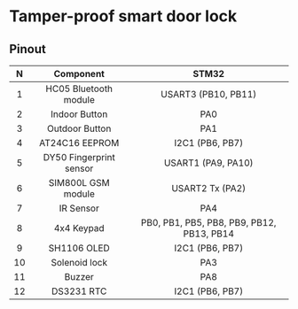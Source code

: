 # Tamper-proof smart door lock  

## Pinout
|  N   |  Component     | STM32                            |  
| :------: | :------: | :------: |  
1   |   HC05 Bluetooth module     |  USART3 (PB10, PB11)                           |   
2   |   Indoor Button       |  PA0                            |   
3   |   Outdoor Button       |  PA1   |  
4   |   AT24C16 EEPROM       |  I2C1 (PB6, PB7)   |    
5   |   DY50 Fingerprint sensor   | USART1 (PA9, PA10)   |   
6   |   SIM800L GSM module      |   USART2 Tx (PA2)   |   
7   |   IR Sensor           |   PA4   |     
8   |   4x4 Keypad       |  PB0, PB1, PB5, PB8, PB9, PB12, PB13, PB14  |     
9   |   SH1106  OLED    |   I2C1 (PB6, PB7)  |   
10  |   Solenoid lock   |   PA3   |     
11  |   Buzzer      |   PA8   |     
12  |   DS3231  RTC   |   I2C1 (PB6, PB7)  |   

